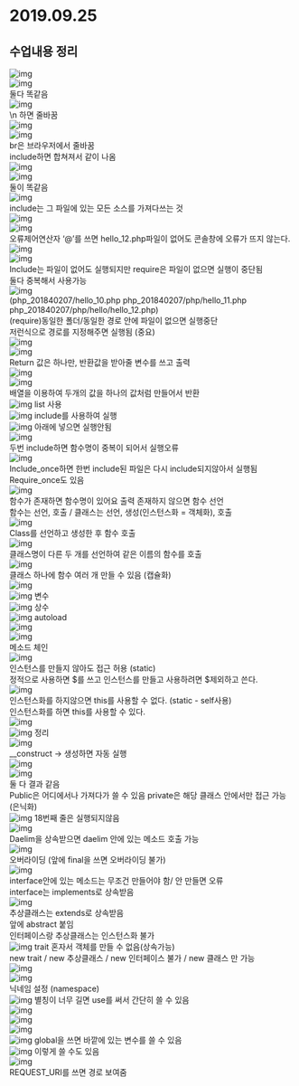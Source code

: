 # 2019.09.25
## 수업내용 정리

![img](./images5/1.png)<br>
![img](./images5/2.png)<br>
둘다 똑같음<br>
![img](./images5/3.png)<br>
\n 하면 줄바꿈<br>
![img](./images5/4.png)<br>
![img](./images5/5.png)<br>
br은 브라우저에서 줄바꿈<br>
include하면 합쳐져서 같이 나옴<br>
![img](./images5/6.png)<br>
![img](./images5/7.png)<br>
둘이 똑같음 <br>
![img](./images5/8.png)<br>
include는 그 파일에 있는 모든 소스를 가져다쓰는 것<br>
![img](./images5/9.png)<br>
![img](./images5/10.png)<br>
오류제어연산자 ‘@’를 쓰면 hello_12.php파일이 없어도 콘솔창에 오류가 뜨지 않는다.<br>
![img](./images5/11.png)<br>
![img](./images5/12.png)<br>
Include는 파일이 없어도 실행되지만 require은 파일이 없으면 실행이 중단됨<br>
둘다 중복해서 사용가능<br>
![img](./images5/13.png)<br>
(php_201840207/hello_10.php  php_201840207/php/hello_11.php  php_201840207/php/hello/hello_12.php)<br>
(require)동일한 폴더/동일한 경로 안에 파일이 없으면 실행중단<br>
저런식으로 경로를 지정해주면 실행됨 (중요)<br>
![img](./images5/14.png)<br>
![img](./images5/15.png)<br>
Return 값은 하나만, 반환값을 받아줄 변수를 쓰고 출력<br>
![img](./images5/16.png)<br>
![img](./images5/17.png)<br>
배열을 이용하여 두개의 값을 하나의 값처럼 만들어서 반환<br>
![img](./images5/18.png) list 사용<br>
![img](./images5/19.png) include를 사용하여 실행<br>
![img](./images5/20.png) 아래에 넣으면 실행안됨<br>
![img](./images5/21.png)<br>
두번 include하면 함수명이 중복이 되어서 실행오류<br>
![img](./images5/22.png)<br>
Include_once하면 한번 include된 파일은 다시 include되지않아서 실행됨<br>
Require_once도 있음<br>
![img](./images5/23.png)<br>
함수가 존재하면 함수명이 있어요 출력 존재하지 않으면 함수 선언<br>
함수는 선언, 호출 / 클래스는 선언, 생성(인스턴스화 = 객체화), 호출<br>
![img](./images5/24.png)<br>
Class를 선언하고 생성한 후 함수 호출<br>
![img](./images5/25.png)<br>
클래스명이 다른 두 개를 선언하여 같은 이름의 함수를 호출<br>
![img](./images5/26.png)<br>
클래스 하나에 함수 여러 개 만들 수 있음 (캡슐화)<br>
![img](./images5/27.png)<br>
![img](./images5/28.png) 변수<br>
![img](./images5/29.png) 상수<br>
![img](./images5/30.png) autoload<br>
![img](./images5/31.png)<br>
![img](./images5/32.png)<br>
메소드 체인<br>
![img](./images5/33.png)<br>
인스턴스를 만들지 않아도 접근 허용 (static)<br>
정적으로 사용하면 $를 쓰고 인스턴스를 만들고 사용하려면 $제외하고 쓴다.<br>
![img](./images5/34.png)<br>
인스턴스화를 하지않으면 this를 사용할 수 없다. (static - self사용)<br>
인스턴스화를 하면 this를 사용할 수 있다.<br>
![img](./images5/35.png)<br>
![img](./images5/36.png) 정리<br>
![img](./images5/37.png)<br>
__construct -> 생성하면 자동 실행<br>
![img](./images5/38.png)<br>
![img](./images5/39.png)<br>
둘 다 결과 같음<br>
Public은 어디에서나 가져다가 쓸 수 있음 private은 해당 클래스 안에서만 접근 가능(은닉화)<br>
![img](./images5/40.png) 18번째 줄은 실행되지않음<br>
![img](./images5/41.png)<br>
Daelim을 상속받으면 daelim 안에 있는 메소드 호출 가능<br>
![img](./images5/42.png)<br>
오버라이딩 (앞에 final을 쓰면 오버라이딩 불가)<br>
![img](./images5/43.png)<br>
interface안에 있는 메소드는 무조건 만들어야 함/ 안 만들면 오류<br>
interface는 implements로 상속받음<br>
![img](./images5/44.png)<br>
추상클래스는 extends로 상속받음<br>
앞에 abstract 붙임<br>
인터페이스랑 추상클래스는 인스턴스화 불가<br>
![img](./images5/45.png) trait 혼자서 객체를 만들 수 없음(상속가능)<br>
new trait / new 추상클래스 / new 인터페이스 불가 / new 클래스 만 가능<br>
![img](./images5/46.png)<br>
![img](./images5/47.png)<br>
닉네임 설정 (namespace)<br>
![img](./images5/48.png) 별칭이 너무 길면 use를 써서 간단히 쓸 수 있음<br>
![img](./images5/49.png)<br>
![img](./images5/50.png)<br>
![img](./images5/51.png)<br>
![img](./images5/52.png) global을 쓰면 바깥에 있는 변수를 쓸 수 있음<br>
![img](./images5/53.png) 이렇게 쓸 수도 있음 <br>
![img](./images5/54.png)<br>
REQUEST_URI를 쓰면 경로 보여줌<br>